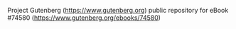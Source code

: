Project Gutenberg (https://www.gutenberg.org) public repository for
eBook #74580 (https://www.gutenberg.org/ebooks/74580)
